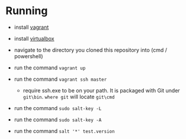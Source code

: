 
# Running

+ install [vagrant](http://vagrantup.com/)
+ install [virtualbox](https://www.virtualbox.org/)

+ navigate to the directory you cloned this repository into (cmd / powershell)
+ run the command `vagrant up`
+ run the command `vagrant ssh master`
  + require ssh.exe to be on your path. It is packaged with Git under `git\bin`. `where git` will locate `git\cmd`
+ run the command `sudo salt-key -L`
+ run the command `sudo salt-key -A`
+ run the command `salt '*' test.version`
